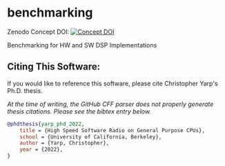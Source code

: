# benchmarking
Zenodo Concept DOI: [![Concept DOI](https://zenodo.org/badge/DOI/10.5281/zenodo.6526274.svg)](https://doi.org/10.5281/zenodo.6526274)

Benchmarking for HW and SW DSP Implementations

## Citing This Software:
If you would like to reference this software, please cite Christopher Yarp's Ph.D. thesis.

*At the time of writing, the GitHub CFF parser does not properly generate thesis citations.  Please see the bibtex entry below.*

```bibtex
@phdthesis{yarp_phd_2022,
	title = {High Speed Software Radio on General Purpose CPUs},
	school = {University of California, Berkeley},
	author = {Yarp, Christopher},
	year = {2022},
}
```
